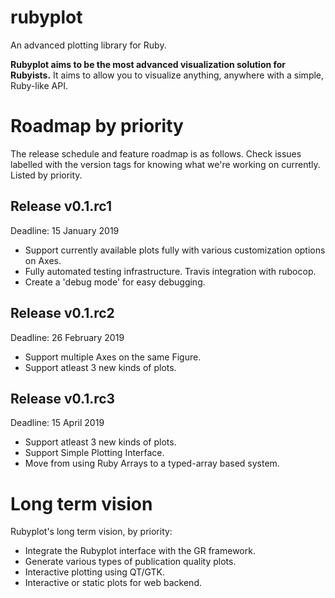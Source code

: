 # rubyplot
An advanced plotting library for Ruby.

**Rubyplot aims to be the most advanced visualization solution for Rubyists.**
It aims to allow you to visualize anything, anywhere with a simple, Ruby-like API.

# Roadmap by priority
The release schedule and feature roadmap is as follows. Check issues labelled with
the version tags for knowing what we're working on currently. Listed by priority.

## Release v0.1.rc1
Deadline: 15 January 2019

* Support currently available plots fully with various customization options on Axes.
* Fully automated testing infrastructure. Travis integration with rubocop.
* Create a 'debug mode' for easy debugging.

## Release v0.1.rc2
Deadline: 26 February 2019

* Support multiple Axes on the same Figure. 
* Support atleast 3 new kinds of plots.

## Release v0.1.rc3
Deadline: 15 April 2019

* Support atleast 3 new kinds of plots.
* Support Simple Plotting Interface.
* Move from using Ruby Arrays to a typed-array based system.

# Long term vision
Rubyplot's long term vision, by priority:

* Integrate the Rubyplot interface with the GR framework.
* Generate various types of publication quality plots.
* Interactive plotting using QT/GTK.
* Interactive or static plots for web backend.
